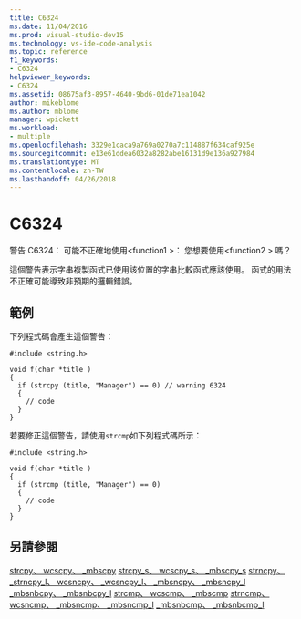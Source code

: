 ```yaml
---
title: C6324
ms.date: 11/04/2016
ms.prod: visual-studio-dev15
ms.technology: vs-ide-code-analysis
ms.topic: reference
f1_keywords:
- C6324
helpviewer_keywords:
- C6324
ms.assetid: 08675af3-8957-4640-9bd6-01de71ea1042
author: mikeblome
ms.author: mblome
manager: wpickett
ms.workload:
- multiple
ms.openlocfilehash: 3329e1caca9a769a0270a7c114887f634caf925e
ms.sourcegitcommit: e13e61ddea6032a8282abe16131d9e136a927984
ms.translationtype: MT
ms.contentlocale: zh-TW
ms.lasthandoff: 04/26/2018
---
```

# <a name="c6324"></a>C6324
警告 C6324： 可能不正確地使用\<function1 >： 您想要使用\<function2 > 嗎？

 這個警告表示字串複製函式已使用該位置的字串比較函式應該使用。 函式的用法不正確可能導致非預期的邏輯錯誤。

## <a name="example"></a>範例
 下列程式碼會產生這個警告：

```
#include <string.h>

void f(char *title )
{
  if (strcpy (title, "Manager") == 0) // warning 6324
  {
    // code
  }
}
```

 若要修正這個警告，請使用`strcmp`如下列程式碼所示：

```
#include <string.h>

void f(char *title )
{
  if (strcmp (title, "Manager") == 0)
  {
    // code
  }
}
```

## <a name="see-also"></a>另請參閱
 [strcpy、 wcscpy、 _mbscpy](/cpp/c-runtime-library/reference/strcpy-wcscpy-mbscpy) [strcpy_s、 wcscpy_s、 _mbscpy_s](/cpp/c-runtime-library/reference/strcpy-s-wcscpy-s-mbscpy-s) [strncpy、 _strncpy_l、 wcsncpy、 _wcsncpy_l、 _mbsncpy、 _mbsncpy_l](/cpp/c-runtime-library/reference/strncpy-strncpy-l-wcsncpy-wcsncpy-l-mbsncpy-mbsncpy-l) [_mbsnbcpy、 _mbsnbcpy_l](/cpp/c-runtime-library/reference/mbsnbcpy-mbsnbcpy-l) [strcmp、 wcscmp、 _mbscmp](/cpp/c-runtime-library/reference/strcmp-wcscmp-mbscmp) [strncmp、 wcsncmp、 _mbsncmp、 _mbsncmp_l](/cpp/c-runtime-library/reference/strncmp-wcsncmp-mbsncmp-mbsncmp-l) [_mbsnbcmp、 _mbsnbcmp_l](/cpp/c-runtime-library/reference/mbsnbcmp-mbsnbcmp-l)